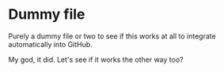 # Dummy file

Purely a dummy file or two to see if this works at all to integrate automatically into GitHub.

My god, it did. Let's see if it works the other way too?

